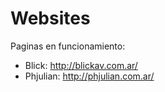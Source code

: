 # Websites
Paginas en funcionamiento:
- Blick: http://blickav.com.ar/
- Phjulian: http://phjulian.com.ar/
